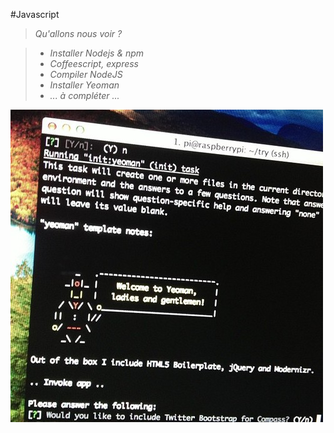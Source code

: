 #Javascript

>*Qu'allons nous voir ?*

>	- *Installer Nodejs & npm*
>	- *Coffeescript, express*
>	- *Compiler NodeJS*
>	- *Installer Yeoman*
>	- *... à compléter ...*

![Alt "img"](https://github.com/k33g/rpi4devs/raw/master/imgs/03-000-Javascript.jpeg)

